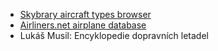 - [Skybrary aircraft types browser](https://skybrary.aero/aircraft-types)
- [Airliners.net airplane database](https://www.airliners.net/aircraft-data)
- Lukáš Musil: Encyklopedie dopravních letadel